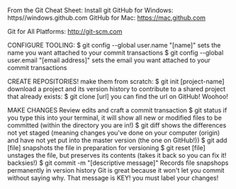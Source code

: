 From the Git Cheat Sheet:
Install git
GitHub for Windows: https//windows.github.com
GitHub for Mac: https://mac.github.com

Git for All Platforms:
http://git-scm.com

CONFIGURE TOOLING:
$ git config --global user.name "[name]"
sets the name you want attached to your commit transactions
$ git config --global user.email "[email address]"
sets the email you want attached to your commit transactions

CREATE REPOSITORIES!
make them from scratch:
$ git init [project-name]
download a project and its version history to contribute to a shared project that already exists:
$ git clone [url] 
     you can find the url on GitHub! Woohoo!
     
MAKE CHANGES
Review edits and craft a commit transaction
$ git status
if you type this into your terminal, it will show all new or modified files to be committed (within the directory you are in!)
$ git diff
shows the differences not yet staged (meaning changes you've done on your computer (origin) and have not yet put into the master version (the one on GitHub!))
$ git add [file]
snapshots the file in preparation for versioning
$ git reset [file]
unstages the file, but preserves its contents (takes it back so you can fix it! backsies!)
$ git commit -m "[descriptive message]"
Records file snapshops permanently in version history
Git is great because it won't let you commit without saying why. That message is KEY! you must label your changes!
